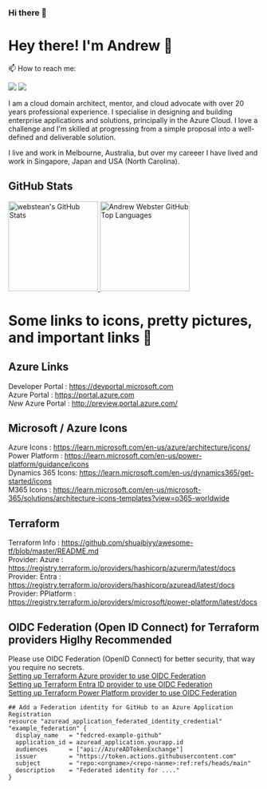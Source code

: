 ### Hi there 👋

# Hey there! I'm Andrew 👋
<!-- <img src="wave.gif" width="26px"> -->

📫 How to reach me:
<p align="left">
    <a href="https://twitter.com/webstean"><img src="https://img.shields.io/badge/-Twitter-2D2B55?style=flat-square&logo=twitter&logoColor=white"/></a>
    <a href="https://www.linkedin.com/in/maketechwork/"><img src="https://img.shields.io/badge/-LinkedIn-2D2B55?style=flat-square&logo=linkedin&logoColor=white"/></a>
</p>

I am a cloud domain architect, mentor, and cloud advocate with over 20 years professional experience. I specialise in designing and building enterprise applications and solutions, principally in the Azure Cloud. I love a challenge and I'm skilled at progressing from a simple proposal into a well-defined and deliverable solution.

I live and work in Melbourne, Australia, but over my careeer I have lived and work in Singapore, Japan and USA (North Carolina).

## GitHub Stats

<a href="https://github.com/webstean">
  <img height="180em" src="https://github-readme-stats.vercel.app/api?username=webstean&show_icons=true&theme=shades-of-purple&count_private=true" alt="webstean's GitHub Stats" />
  <img height="180em" src="https://github-readme-stats.vercel.app/api/top-langs/?username=webstean&theme=shades-of-purple&layout=compact" 
    alt="Andrew Webster GitHub Top Languages" />
</a>

<!--
**webstean/webstean** is a ✨ _special_ ✨ repository because its `README.md` (this file) appears on your GitHub profile.

Here are some ideas to get you started:

- 🔭 I’m currently working on ...
- 🌱 I’m currently learning ...
- 👯 I’m looking to collaborate on ...
- 🤔 I’m looking for help with ...
- 💬 Ask me about ...
- 📫 How to reach me: ...
- 😄 Pronouns: ...
- ⚡ Fun fact: ...
-->

# Some links to icons, pretty pictures, and important links 💬

## Azure Links
Developer Portal   : https://devportal.microsoft.com<br>
Azure Portal       : https://portal.azure.com<br>
*New* Azure Portal : http://preview.portal.azure.com/<br>

## Microsoft / Azure Icons
Azure Icons       : https://learn.microsoft.com/en-us/azure/architecture/icons/<br>
Power Platform    : https://learn.microsoft.com/en-us/power-platform/guidance/icons<br>
Dynamics 365 Icons: https://learn.microsoft.com/en-us/dynamics365/get-started/icons<br>
M365 Icons        : https://learn.microsoft.com/en-us/microsoft-365/solutions/architecture-icons-templates?view=o365-worldwide<br>

## Terraform 
Terraform Info      : https://github.com/shuaibiyy/awesome-tf/blob/master/README.md<br>
Provider: Azure     : https://registry.terraform.io/providers/hashicorp/azurerm/latest/docs<br>
Provider: Entra     : https://registry.terraform.io/providers/hashicorp/azuread/latest/docs<br>
Provider: PPlatform : https://registry.terraform.io/providers/microsoft/power-platform/latest/docs<br>

## OIDC Federation (Open ID Connect) for Terraform providers **Higlhy Recommended**
Please use OIDC Federation (OpenID Connect) for better security, that way you require no secrets.<br>
[Setting up Terraform Azure provider to use OIDC Federation](https://registry.terraform.io/providers/hashicorp/azurerm/latest/docs/guides/service_principal_oidc)<br>
[Setting up Terraform Entra ID provider to use OIDC Federation](https://registry.terraform.io/providers/hashicorp/azuread/latest/docs/guides/service_principal_oidc)<br>
[Setting up Terraform Power Platform provider to use OIDC Federation](https://registry.terraform.io/providers/microsoft/power-platform/latest/docs#authenticating-to-power-platform-using-a-service-principal-with-oidc)<br>

```hcl
## Add a Federation identity for GitHub to an Azure Application Registration
resource "azuread_application_federated_identity_credential" "example_federation" {
  display_name   = "fedcred-example-github"
  application_id = azuread_application.yourapp.id
  audiences      = ["api://AzureADTokenExchange"]
  issuer         = "https://token.actions.githubusercontent.com"
  subject        = "repo:<orgname>/<repo-nanme>:ref:refs/heads/main"
  description    = "Federated identity for ...."
}
```




